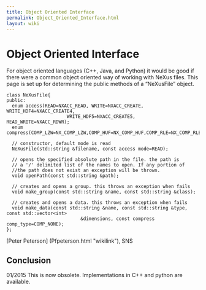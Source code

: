 ```yaml
---
title: Object Oriented Interface
permalink: Object_Oriented_Interface.html
layout: wiki
---
```

Object Oriented Interface
=========================

For object oriented languages (C++, Java, and Python) it would be good
if there were a common object oriented way of working with NeXus files.
This page is set up for determining the public methods of a “NeXusFile”
object.

    class NeXusFile{
    public:
      enum access(READ=NXACC_READ, WRITE=NXACC_CREATE, WRITE_HDF4=NXACC_CREATE4, 
                          WRITE_HDF5=NXACC_CREATE5, READ_WRITE=NXACC_RDWR);
      enum compress(COMP_LZW=NX_COMP_LZW,COMP_HUF=NX_COMP_HUF,COMP_RLE=NX_COMP_RLE,COMP_NONE);

      // constructor, default mode is read
      NeXusFile(std::string &filename, const access mode=READ);

      // opens the specified absolute path in the file. the path is 
      // a '/' delimited list of the names to open. If any portion of 
      //the path does not exist an exception will be thrown.
      void openPath(const std::string &path);
      
      // creates and opens a group. this throws an exception when fails
      void make_group(const std::string &name, const std::string &class);

      // creates and opens a data. this throws an exception when fails
      void make_data(const std::string &name, const std::string &type, const std::vector<int> 
                               &dimensions, const compress comp_type=COMP_NONE);
    };

[Peter Peterson] (Pfpeterson.html "wikilink"), SNS

Conclusion
----------

01/2015 This is now obsolete. Implementations in C++ and python are
available.
